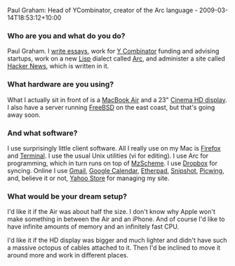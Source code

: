 Paul Graham: Head of YCombinator, creator of the Arc language - 2009-03-14T18:53:12+10:00

### Who are you and what do you do?

Paul Graham. I [write essays](http://www.paulgraham.com/articles.html "Paul's collective essays."), work for [Y Combinator](http://ycombinator.com/ "A new-age venture firm.") funding and advising startups, work on a new [Lisp](http://www.paulgraham.com/lisp.html "Paul's page on the Lisp language.") dialect called [Arc](http://arclanguage.org/ "A new dialect of the Lisp language."), and administer a site called [Hacker News](http://news.ycombinator.com/ "News for hackers."), which is written in it.

### What hardware are you using?

What I actually sit in front of is a [MacBook Air][macbook-air] and a 23" [Cinema HD display][cinema-display]. I also have a server running [FreeBSD][] on the east coast, but that's going away soon.

### And what software?

I use surprisingly little client software. All I really use on my Mac is [Firefox][] and [Terminal][]. I use the usual Unix utilities (vi for editing). I use Arc for programming, which in turn runs on top of [MzScheme][]. I use [Dropbox][] for syncing. Online I use [Gmail][], [Google Calendar][google-calendar], [Etherpad][], [Snipshot][], [Picwing][], and, believe it or not, [Yahoo Store][small-business] for managing my site.

### What would be your dream setup?

I'd like it if the Air was about half the size. I don't know why Apple won't make something in between the Air and an iPhone. And of course I'd like to have infinite amounts of memory and an infinitely fast CPU.

I'd like it if the HD display was bigger and much lighter and didn't have such a massive octopus of cables attached to it. Then I'd be inclined to move it around more and work in different places.

[macbook-air]: http://www.apple.com/macbookair/ "The super-thin Intel-based Mac laptop."
[cinema-display]: http://www.apple.com/displays/cinema/ "The LCD display line."
[freebsd]: http://freebsd.org/ "An open source operating system."
[firefox]: http://mozilla.com/firefox/ "The very popular open source web browser."
[terminal]: http://www.apple.com/macosx/technology/unix.html "The console application for OS X."
[mzscheme]: http://plt-scheme.org/software/mzscheme/ "The core virtual machine for the PLT Scheme language."
[dropbox]: http://getdropbox.com/ "Online syncing and storage."
[gmail]: http://mail.google.com/ "Web-based email."
[google-calendar]: http://calendar.google.com/ "A web-based calendar client."
[etherpad]: http://etherpad.com/ "Online collaborative text editing."
[snipshot]: http://snipshot.com/ "An online image editor."
[picwing]: http://picwing.com/ "An online photo sharing service."
[small-business]: http://smallbusiness.yahoo.com/ecommerce/ "Online retail/merchant services and hosting."
